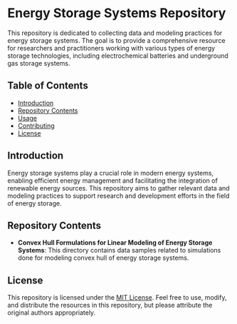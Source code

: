# Energy Storage Systems Repository

This repository is dedicated to collecting data and modeling practices for energy storage systems. The goal is to provide a comprehensive resource for researchers and practitioners working with various types of energy storage technologies, including electrochemical batteries and underground gas storage systems.

## Table of Contents
- [Introduction](#introduction)
- [Repository Contents](#repository-contents)
- [Usage](#usage)
- [Contributing](#contributing)
- [License](#license)

## Introduction
Energy storage systems play a crucial role in modern energy systems, enabling efficient energy management and facilitating the integration of renewable energy sources. This repository aims to gather relevant data and modeling practices to support research and development efforts in the field of energy storage.

## Repository Contents
- **Convex Hull Formulations for Linear Modeling of Energy Storage Systems**: This directory contains data samples related to simulations done for modeling convex hull of energy storage systems.
<!-- - **Models**: Here, you can find modeling examples, algorithms, and simulation tools for energy storage systems. Feel free to contribute your own models or explore existing ones. -->
<!-- - **Documentation**: This directory includes documentation and guides on using the repository resources, understanding the data, and implementing the models. -->
<!-- - **Examples**: Explore practical examples and case studies showcasing the application of energy storage systems in different scenarios.
- **Contributing**: Guidelines for contributing to the repository, including instructions on submitting new data, models, or documentation.
 -->
<!-- ## Usage
To make the most of this repository, follow these steps:
1. Clone the repository to your local machine using `git clone https://github.com/your-username/energy-storage-systems.git`.
2. Browse the different directories to find the data, models, and documentation you need.
3. Use the provided resources for your research, development, or educational purposes.
4. If you have valuable data, models, or documentation to contribute, follow the guidelines in the [Contributing](#contributing) section.

## Contributing
Contributions to this repository are welcome! If you have datasets, models, or documentation that you believe would be valuable to the energy storage community, please follow the guidelines outlined in the [CONTRIBUTING.md](CONTRIBUTING.md) file. -->

## License
This repository is licensed under the [MIT License](LICENSE). Feel free to use, modify, and distribute the resources in this repository, but please attribute the original authors appropriately.
<!-- 
We hope this repository becomes a valuable resource for researchers, engineers, and enthusiasts interested in energy storage systems.

**Note:** Please refer to the actual file structure and adjust it as needed based on the specific contents and organization of your repository. -->

